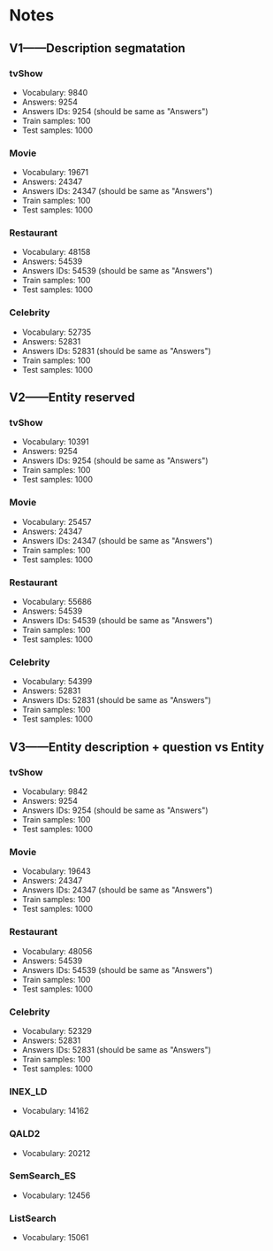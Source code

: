 # Notes

## V1——Description segmatation
### tvShow
- Vocabulary: 9840
- Answers: 9254
- Answers IDs: 9254 (should be same as "Answers")
- Train samples: 100
- Test samples: 1000

### Movie
- Vocabulary: 19671
- Answers: 24347
- Answers IDs: 24347 (should be same as "Answers")
- Train samples: 100
- Test samples: 1000


### Restaurant
- Vocabulary: 48158
- Answers: 54539
- Answers IDs: 54539 (should be same as "Answers")
- Train samples: 100
- Test samples: 1000

### Celebrity
- Vocabulary: 52735
- Answers: 52831
- Answers IDs: 52831 (should be same as "Answers")
- Train samples: 100
- Test samples: 1000

## V2——Entity reserved
### tvShow
- Vocabulary: 10391
- Answers: 9254
- Answers IDs: 9254 (should be same as "Answers")
- Train samples: 100
- Test samples: 1000

### Movie
- Vocabulary: 25457
- Answers: 24347
- Answers IDs: 24347 (should be same as "Answers")
- Train samples: 100
- Test samples: 1000

### Restaurant
- Vocabulary: 55686
- Answers: 54539
- Answers IDs: 54539 (should be same as "Answers")
- Train samples: 100
- Test samples: 1000

### Celebrity
- Vocabulary: 54399
- Answers: 52831
- Answers IDs: 52831 (should be same as "Answers")
- Train samples: 100
- Test samples: 1000

## V3——Entity description + question vs Entity
### tvShow
- Vocabulary: 9842
- Answers: 9254
- Answers IDs: 9254 (should be same as "Answers")
- Train samples: 100
- Test samples: 1000

### Movie
- Vocabulary: 19643
- Answers: 24347
- Answers IDs: 24347 (should be same as "Answers")
- Train samples: 100
- Test samples: 1000

### Restaurant
- Vocabulary: 48056
- Answers: 54539
- Answers IDs: 54539 (should be same as "Answers")
- Train samples: 100
- Test samples: 1000

### Celebrity
- Vocabulary: 52329
- Answers: 52831
- Answers IDs: 52831 (should be same as "Answers")
- Train samples: 100
- Test samples: 1000

### INEX_LD
- Vocabulary: 14162

### QALD2
- Vocabulary: 20212

### SemSearch_ES
- Vocabulary: 12456

### ListSearch
- Vocabulary: 15061